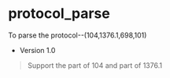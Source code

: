 # protocol_parse
To parse the protocol--(104,1376.1,698,101)
* Version 1.0
>  Support the part of 104 and part of 1376.1
